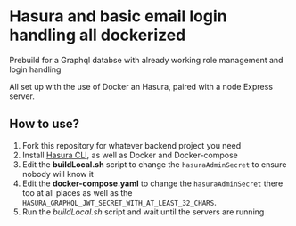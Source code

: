 # Hasura and basic email login handling all dockerized
Prebuild for a Graphql databse with already working role management and login handling

All set up with the use of Docker an Hasura, paired with a node Express server.

## How to use?

1. Fork this repository for whatever backend project you need
2. Install [Hasura CLI](https://hasura.io/docs/latest/graphql/core/hasura-cli/install-hasura-cli.html#install-hasura-cli), as well as Docker and Docker-compose
2. Edit the **buildLocal.sh** script to change the ```hasuraAdminSecret``` to ensure nobody will know it
3. Edit the **docker-compose.yaml** to change the ```hasuraAdminSecret``` there too at all places as well as the ```HASURA_GRAPHQL_JWT_SECRET_WITH_AT_LEAST_32_CHARS```.
4. Run the *buildLocal.sh* script and wait until the servers are running